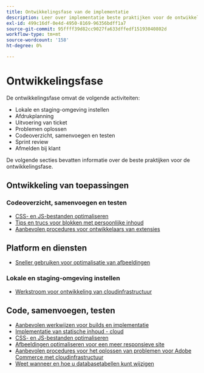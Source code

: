 ```yaml
---
title: Ontwikkelingsfase van de implementatie
description: Leer over implementatie beste praktijken voor de ontwikkelingsfase van projecten van Adobe Commerce.
exl-id: 499c16df-0e4d-4950-8169-96356bdff1a7
source-git-commit: 95ffff39d82cc9027fa633dffedf15193040802d
workflow-type: tm+mt
source-wordcount: '158'
ht-degree: 0%

---
```


# Ontwikkelingsfase

De ontwikkelingsfase omvat de volgende activiteiten:

- Lokale en staging-omgeving instellen
- Afdrukplanning
- Uitvoering van ticket
- Problemen oplossen
- Codeoverzicht, samenvoegen en testen
- Sprint review
- Afmelden bij klant

De volgende secties bevatten informatie over de beste praktijken voor de ontwikkelingsfase.

## Ontwikkeling van toepassingen

### Codeoverzicht, samenvoegen en testen

<!--Assets not yet integrated
- Guidelines and standards
  - [Development best practices](https://wiki.corp.adobe.com/x/nT4ykw)
  - [Code Review](https://wiki.corp.adobe.com/x/qT4ykw)
  - [Debugging Magento 2](https://wiki.corp.adobe.com/x/nz4ykw) (wiki)
-->
- [CSS- en JS-bestanden optimaliseren](optimize-css-js-files.md)
- [Tips en trucs voor blokken met persoonlijke inhoud](private-content-block-configuration.md)
- [Aanbevolen procedures voor ontwikkelaars van extensies](https://developer.adobe.com/commerce/php/best-practices/)

<!--Assets not yet integrated

  - [Best practices for theme development](https://wiki.corp.adobe.com/pages/viewpage.action?spaceKey=MAGPS&title=Best+Practices+for+Theme+Development)
  - [Module basis](https://wiki.corp.adobe.com/x/kz4ykw) (wiki) — Develop custom modules
  - [Exception Handling](https://wiki.corp.adobe.com/x/nz4ykw)
  - [Custom code copyrights](https://wiki.corp.adobe.com/x/lj4ykw)
- Source control and package management - wiki articles
  - [Code management - Git vs. Composer](https://wiki.corp.adobe.com/x/pz4ykw)
  - [Git branching strategy](https://wiki.corp.adobe.com/display/MAGPS/Git+Branching+Strategy)
  - [Composer development](https://wiki.corp.adobe.com/x/mD4ykw)
  - [Composer patching](https://wiki.corp.adobe.com/x/mj4ykw)
  - [Composer project structure](https://wiki.corp.adobe.com/x/mT4ykw)
  - [Composer tips and tricks](https://wiki.corp.adobe.com/x/lz4ykw)
-->

## Platform en diensten

- [Sneller gebruiken voor optimalisatie van afbeeldingen](image-optimization.md)

### Lokale en staging-omgeving instellen

- [Werkstroom voor ontwikkeling van cloudinfrastructuur](https://experienceleague.adobe.com/docs/commerce-cloud-service/user-guide/architecture/pro-develop-deploy-workflow.html)

## Code, samenvoegen, testen

- [Aanbevolen werkwijzen voor builds en implementatie](https://experienceleague.adobe.com/docs/commerce-cloud-service/user-guide/develop/deploy/best-practices.html)
- [Implementatie van statische inhoud - cloud](static-content-deployment.md)
- [CSS- en JS-bestanden optimaliseren](optimize-css-js-files.md)
- [Afbeeldingen optimaliseren voor een meer responsieve site](image-optimization.md)
- [Aanbevolen procedures voor het oplossen van problemen voor Adobe Commerce met cloudinfrastructuur](troubleshooting.md)
- [Weet wanneer en hoe u databasetabellen kunt wijzigen](modifying-core-and-third-party-tables.md)
